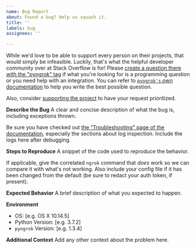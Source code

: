 ```yaml
---
name: Bug Report
about: Found a bug? Help us squash it.
title: ''
labels: bug
assignees: ''

---
```


While we'd love to be able to support every person on their projects, that would simply be infeasible. Luckily, that's what the helpful developer community over at Stack Overflow is for! Please [create a question there with the "pyngrok" tag](https://stackoverflow.com/questions/ask?tags=python+pyngrok+ngrok) if what you're looking for is a programming question or you need help with an integration. You can refer to [`pyngrok's` own documentation](https://pyngrok.readthedocs.io/en/latest/) to help you write the best possible question.

Also, consider [supporting the project](https://github.com/sponsors/alexdlaird) to have your request prioritized.

**Describe the Bug**
A clear and concise description of what the bug is, including exceptions thrown.

Be sure you have checked out [the "Troubleshooting" page of the documentation](https://pyngrok.readthedocs.io/en/latest/troubleshooting.html), especially the sections about log inspection. Include the logs here after debugging.

**Steps to Reproduce**
A snippet of the code used to reproduce the behavior.

If applicable, give the correlated `ngrok` command that _does_ work so we can compare it with what's not working. Also include your config file if it has been changed from the default (be sure to redact your auth token, if present).

**Expected Behavior**
A brief description of what you expected to happen.

**Environment**
- OS: [e.g. OS X 10.14.5]
- Python Version: [e.g. 3.7.2]
- `pyngrok` Version: [e.g. 1.3.4]

**Additional Context**
Add any other context about the problem here.
